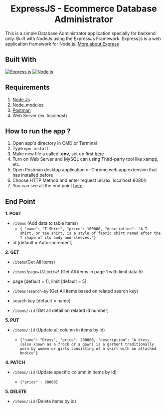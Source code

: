 <h1 align="center">ExpressJS - Ecommerce Database Administrator</h1>



This is a simple Database Administrator application specially for backend only. Built with NodeJs using the ExpressJs Framework.
Express.js is a web application framework for Node.js. [More about Express](https://en.wikipedia.org/wiki/Express.js)

## Built With
[![Express.js](https://img.shields.io/badge/Express.js-4.x-orange.svg?style=rounded-square)](https://expressjs.com/en/starter/installing.html)
[![Node.js](https://img.shields.io/badge/Node.js-v.12.18.3-green.svg?style=rounded-square)](https://nodejs.org/)

## Requirements
1. <a href="https://nodejs.org/en/download/">Node Js</a>
2. Node_modules
3. <a href="https://www.getpostman.com/">Postman</a>
4. Web Server (ex. localhost)

## How to run the app ?
1. Open app's directory in CMD or Terminal
2. Type `npm install`
3. Make new file a called **.env**, set up first [here](#set-up-env-file)
4. Turn on Web Server and MySQL can using Third-party tool like xampp, etc.
6. Open Postman desktop application or Chrome web app extension that has installed before
7. Choose HTTP Method and enter request url.(ex. localhost:8080/)
8. You can see all the end point [here](#end-point)

## End Point

**1. POST**

* `/items` (Add data to table items)
    * ``` { "name": "T-Shirt", "price": 100000, "description": "A T-shirt, or tee shirt, is a style of fabric shirt named after the T shape of its body and sleeves."} ```
* id [default = Auto-increment]

**2. GET**

* `/items`(Get  All items)



* `/items?page=1&limit=5` (Get All items in page 1 with limit data 5)
* page [default = 1], limit [default = 5]



* `/items?search=by` (Get All items based on related search key)
* search key [default = name]



* `/items/:id` (Get all detail on related id number)

**5. PUT**

* `/items/:id` (Update all column in items by id)
  
   * `{"name": "Dress", "price": 200000, "description": "A dress (also known as a frock or a gown) is a garment traditionally worn by women or girls consisting of a skirt with an attached bodice"}`   

**4. PATCH**

* `/items/:id` (Update specific column in items by id)
  
   * `{"price" : 80000}`   

**5. DELETE**

* `/items/:id` (Delete items by id)

  